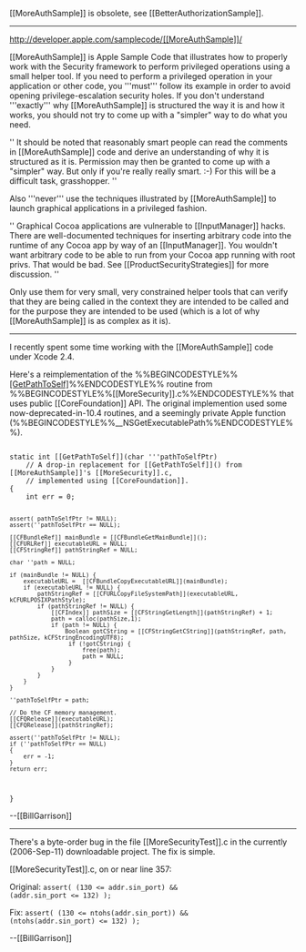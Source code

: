 [[MoreAuthSample]] is obsolete, see [[BetterAuthorizationSample]].

----

http://developer.apple.com/samplecode/[[MoreAuthSample]]/

[[MoreAuthSample]] is Apple Sample Code that illustrates how to properly work with the Security framework to perform privileged operations using a small helper tool.  If you need to perform a privileged operation in your application or other code, you '''must''' follow its example in order to avoid opening privilege-escalation security holes.  If you don't understand '''exactly''' why [[MoreAuthSample]] is structured the way it is and how it works, you should not try to come up with a "simpler" way to do what you need.

''
It should be noted that reasonably smart people can read the comments in [[MoreAuthSample]] code and derive an understanding of why it is structured as it is.  Permission may then be granted to come up with a "simpler" way.  But only if you're really really smart.  :-)  For this will be a difficult task, grasshopper.
''

Also '''never''' use the techniques illustrated by [[MoreAuthSample]] to launch graphical applications in a privileged fashion. 

''
Graphical Cocoa applications are vulnerable to [[InputManager]] hacks.  There are well-documented techniques for inserting arbitrary code into the runtime of any Cocoa app by way of an [[InputManager]].  You wouldn't want arbitrary code to be able to run from your Cocoa app running with root privs.  That would be bad.  See [[ProductSecurityStrategies]] for more discussion.
''

Only use them for very small, very constrained helper tools that can verify that they are being called in the context they are intended to be called and for the purpose they are intended to be used (which is a lot of why [[MoreAuthSample]] is as complex as it is).

----
I recently spent some time working with the [[MoreAuthSample]] code under Xcode 2.4.  

Here's a reimplementation of the %%BEGINCODESTYLE%%[[GetPathToSelf]]()%%ENDCODESTYLE%% routine from %%BEGINCODESTYLE%%[[MoreSecurity]].c%%ENDCODESTYLE%% that uses public [[CoreFoundation]] API.  The original implemention used some now-deprecated-in-10.4 routines, and a seemingly private Apple function (%%BEGINCODESTYLE%%__NSGetExecutablePath%%ENDCODESTYLE%%).

<code>
static int [[GetPathToSelf]](char '''pathToSelfPtr)
	// A drop-in replacement for [[GetPathToSelf]]() from [[MoreAuthSample]]'s [[MoreSecurity]].c,
	// implemented using [[CoreFoundation]].
{
	int err = 0;
	
	assert( pathToSelfPtr != NULL);
	assert(''pathToSelfPtr == NULL);
		
	[[CFBundleRef]] mainBundle = [[CFBundleGetMainBundle]]();
	[[CFURLRef]] executableURL = NULL;
	[[CFStringRef]] pathStringRef = NULL;
	
	char ''path = NULL;
	
	if (mainBundle != NULL) {
		executableURL =  [[CFBundleCopyExecutableURL]](mainBundle);
		if (executableURL != NULL) {
			pathStringRef = [[CFURLCopyFileSystemPath]](executableURL, kCFURLPOSIXPathStyle);
			if (pathStringRef != NULL) {
				[[CFIndex]] pathSize = [[CFStringGetLength]](pathStringRef) + 1;
				path = calloc(pathSize,1);
				if (path != NULL) {
					Boolean gotCString = [[CFStringGetCString]](pathStringRef, path, pathSize, kCFStringEncodingUTF8);
					 if (!gotCString) {
						 free(path);
						 path = NULL;
					 }
				}
			}
		}
	}
	
	''pathToSelfPtr = path;
	
	// Do the CF memory management.
	[[CFQRelease]](executableURL);
	[[CFQRelease]](pathStringRef);

	assert(''pathToSelfPtr != NULL);
	if (''pathToSelfPtr == NULL)
	{
		err = -1;
	}
	return err;
}
</code>

--[[BillGarrison]]


----

There's a byte-order bug in the file [[MoreSecurityTest]].c in the currently (2006-Sep-11) downloadable project.  The fix is simple.

[[MoreSecurityTest]].c, on or near line 357:

Original:  <code>assert( (130 <= addr.sin_port) && (addr.sin_port <= 132) );</code>

Fix: <code>assert( (130 <= ntohs(addr.sin_port)) && (ntohs(addr.sin_port) <= 132) );</code>

--[[BillGarrison]]